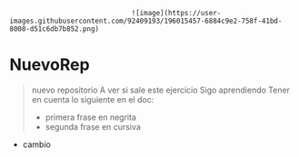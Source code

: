                                   ![image](https://user-images.githubusercontent.com/92409193/196015457-6884c9e2-758f-41bd-8008-d51c6db7b852.png)





# NuevoRep
> nuevo repositorio
> A ver si sale este ejercicio
> Sigo aprendiendo
> Tener en cuenta lo siguiente en el doc:
> * primera frase en negrita
> * segunda frase en cursiva
* cambio
